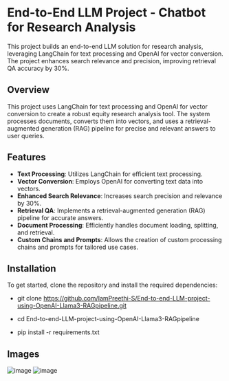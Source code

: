 # End-to-End LLM Project - Chatbot for Research Analysis

This project builds an end-to-end LLM solution for research analysis, leveraging LangChain for text processing and OpenAI for vector conversion. The project enhances search relevance and precision, improving retrieval QA accuracy by 30%.

## Overview

This project uses LangChain for text processing and OpenAI for vector conversion to create a robust equity research analysis tool. The system processes documents, converts them into vectors, and uses a retrieval-augmented generation (RAG) pipeline for precise and relevant answers to user queries.

## Features

- **Text Processing**: Utilizes LangChain for efficient text processing.
- **Vector Conversion**: Employs OpenAI for converting text data into vectors.
- **Enhanced Search Relevance**: Increases search precision and relevance by 30%.
- **Retrieval QA**: Implements a retrieval-augmented generation (RAG) pipeline for accurate answers.
- **Document Processing**: Efficiently handles document loading, splitting, and retrieval.
- **Custom Chains and Prompts**: Allows the creation of custom processing chains and prompts for tailored use cases.


## Installation

To get started, clone the repository and install the required dependencies:


- git clone https://github.com/IamPreethi-S/End-to-end-LLM-project-using-OpenAI-Llama3-RAGpipeline.git

- cd End-to-end-LLM-project-using-OpenAI-Llama3-RAGpipeline

- pip install -r requirements.txt

## Images
![image](https://github.com/user-attachments/assets/6afb67d0-6a66-40f8-b0ea-01cdee5fc5c2)
![image](https://github.com/user-attachments/assets/7a3c883f-967d-431b-b5d9-ec6969376bc2)

